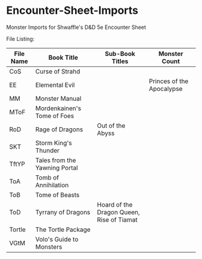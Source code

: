 # Encounter-Sheet-Imports
Monster Imports for Shwaffle's D&D 5e Encounter Sheet

File Listing:

| File Name | Book Title | Sub-Book Titles | Monster Count |
|-----------|------------|-----------------|---------------|
| CoS | Curse of Strahd |  |  |
| EE | Elemental Evil| | Princes of the Apocalypse |
| MM | Monster Manual |  |  |
| MToF | Mordenkainen's Tome of Foes |  |  |
| RoD | Rage of Dragons | Out of the Abyss |  |
| SKT | Storm King's Thunder |  |  |
| TftYP | Tales from the Yawning Portal |  |  |
| ToA | Tomb of Annihilation |  |  |
| ToB | Tome of Beasts |  |  |
| ToD | Tyrrany of Dragons | Hoard of the Dragon Queen, Rise of Tiamat |  |
| Tortle | The Tortle Package |  |  |
| VGtM | Volo's Guide to Monsters |  |  |
